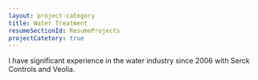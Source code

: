 ```yaml
---
layout: project-category
title: Water Treatment
resumeSectionId: ResumeProjects
projectCatetory: true
---
```


I have significant experience in the water industry since 2006 with Serck Controls and Veolia.
